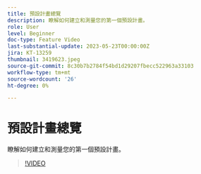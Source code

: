 ```yaml
---
title: 預設計畫總覽
description: 瞭解如何建立和測量您的第一個預設計畫。
role: User
level: Beginner
doc-type: Feature Video
last-substantial-update: 2023-05-23T00:00:00Z
jira: KT-13259
thumbnail: 3419623.jpeg
source-git-commit: 8c30b7b2784f54bd1d29207fbecc522963a33103
workflow-type: tm+mt
source-wordcount: '26'
ht-degree: 0%

---
```



# 預設計畫總覽

瞭解如何建立和測量您的第一個預設計畫。

>[!VIDEO](https://video.tv.adobe.com/v/3419623/?learn=on)
